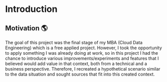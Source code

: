 # Introduction

## Motivation 🌎

The goal of this project was the final stage of my MBA (Cloud Data Engineering) which is a free applied project. However, I took the opportunity to apply something I was already doing at work, so in this project I had the chance to introduce various improvements/experiments and features that I believed would add value in that context, both from a technical and a business perspective. Therefore, I recreated a hypothetical scenario similar to the data situation and sought sources that fit into this created context.



